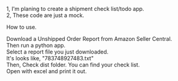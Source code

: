 1, I'm planing to create a shipment check list/todo app.  
2, These code are just a mock.  
  
How to use.  
  
Download a Unshipped Order Report from Amazon Seller Central.  
Then run a python app.  
Select a report file you just downloaded.  
It's looks like, "783748927483.txt"  
Then, Check dist folder. You can find your check list.  
Open with excel and print it out.  